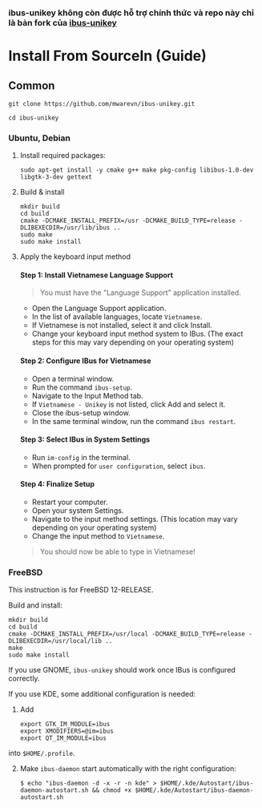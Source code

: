 ### ibus-unikey không còn được hỗ trợ chính thức và repo này chỉ là bản fork của [ibus-unikey](https://github.com/vn-input/ibus-unikey)

# Install From SourceIn (Guide)

## Common
```
git clone https://github.com/mwarevn/ibus-unikey.git
```
```
cd ibus-unikey
```


### Ubuntu, Debian

1. Install required packages:

    ```
    sudo apt-get install -y cmake g++ make pkg-config libibus-1.0-dev libgtk-3-dev gettext
    ```
2. Build & install

    ```
    mkdir build
    cd build
    cmake -DCMAKE_INSTALL_PREFIX=/usr -DCMAKE_BUILD_TYPE=release -DLIBEXECDIR=/usr/lib/ibus ..
    sudo make
    sudo make install
    ```

3. Apply the keyboard input method


    #### Step 1: Install Vietnamese Language Support

    > You must have the "Language Support" application installed.
    
    - Open the Language Support application.
    - In the list of available languages, locate `Vietnamese`.
    - If Vietnamese is not installed, select it and click Install.
    - Change your keyboard input method system to IBus. (The exact steps for this may vary depending on your operating system)
   
    #### Step 2: Configure IBus for Vietnamese
    
    - Open a terminal window.
    - Run the command `ibus-setup`.
    - Navigate to the Input Method tab.
    - If `Vietnamese - Unikey` is not listed, click Add and select it.
    - Close the ibus-setup window.
    - In the same terminal window, run the command `ibus restart`.
   
    #### Step 3: Select IBus in System Settings
    
    - Run `im-config` in the terminal.
    - When prompted for `user configuration`, select `ibus`.

   #### Step 4: Finalize Setup
    
    - Restart your computer.
    - Open your system Settings.
    - Navigate to the input method settings. (This location may vary depending on your operating system)
    - Change the input method to `Vietnamese`.

    > You should now be able to type in Vietnamese!
    


### FreeBSD

This instruction is for FreeBSD 12-RELEASE.

Build and install:

    mkdir build
    cd build
    cmake -DCMAKE_INSTALL_PREFIX=/usr/local -DCMAKE_BUILD_TYPE=release -DLIBEXECDIR=/usr/local/lib ..
    make
    sudo make install

If you use GNOME, `ibus-unikey` should work once IBus is configured correctly.

If you use KDE, some additional configuration is needed:

1. Add

    ```
    export GTK_IM_MODULE=ibus
    export XMODIFIERS=@im=ibus
    export QT_IM_MODULE=ibus
    ```
 into `$HOME/.profile`.

2. Make `ibus-daemon` start automatically with the right configuration:

    ```
    $ echo "ibus-daemon -d -x -r -n kde" > $HOME/.kde/Autostart/ibus-daemon-autostart.sh && chmod +x $HOME/.kde/Autostart/ibus-daemon-autostart.sh
    ```

